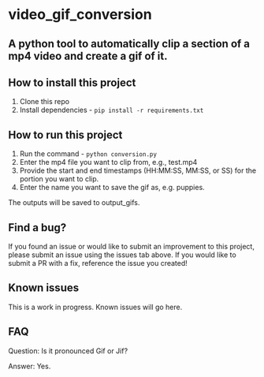 # video_gif_conversion

## A python tool to automatically clip a section of a mp4 video and create a gif of it.

## How to install this project

1. Clone this repo
2. Install dependencies - `pip install -r requirements.txt`

## How to run this project

1. Run the command - `python conversion.py`
2. Enter the mp4 file you want to clip from, e.g., test.mp4
3. Provide the start and end timestamps (HH:MM:SS, MM:SS, or SS) for the portion you want to clip.
4. Enter the name you want to save the gif as, e.g. puppies. 

The outputs will be saved to output_gifs.  

## Find a bug?

If you found an issue or would like to submit an improvement to this project, please submit an issue using the issues tab above. If you would like to submit a PR with a fix, reference the issue you created!

## Known issues

This is a work in progress. Known issues will go here. 

## FAQ
Question: Is it pronounced Gif or Jif? 

Answer: Yes.
